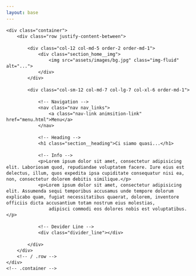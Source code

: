 ```yaml
---
layout: base
---
```


<section class="section section_home">

    <div class="container">
        <div class="row justify-content-between">

            <div class="col-12 col-md-5 order-2 order-md-1">
                <div class="section_home__img">
                    <img src="assets/images/bg.jpg" class="img-fluid" alt="...">
                </div>
            </div>

            <div class="col-sm-12 col-md-7 col-lg-7 col-xl-6 order-md-1">

                <!-- Navigation -->
                <nav class="nav nav_links">
                    <a class="nav-link animsition-link" href="menu.html">Menu</a>
                </nav>

                <!-- Heading -->
                <h1 class="section__heading">Ci siamo quasi...</h1>

                <!-- Info -->
                <p>Lorem ipsum dolor sit amet, consectetur adipisicing elit. Laboriosam quod, repudiandae voluptatem facere. Iure eius est delectus, illum, quos expedita ipsa cupiditate consequatur nisi ea, non, consectetur dolorem debitis similique.</p>
                <p>Lorem ipsum dolor sit amet, consectetur adipisicing elit. Assumenda sequi temporibus accusamus unde tempore dolorum explicabo quam, fugiat necessitatibus quaerat, dolorem, inventore officiis dicta accusantium totam nostrum eius molestias,
                    adipisci commodi eos dolores nobis est voluptatibus.</p>

                <!-- Devider Line -->
                <div class="divider_line"></div>

            </div>
        </div>
        <!-- / .row -->
    </div>
    <!-- .container -->

</section>
